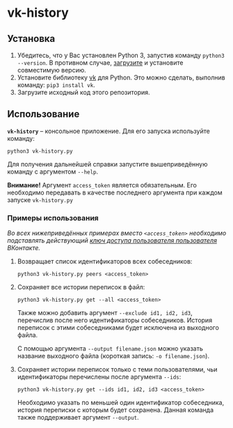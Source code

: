 # vk-history

## Установка

1. Убедитесь, что у Вас установлен Python 3, запустив команду `python3 --version`. В противном случае, [загрузите](https://www.python.org/downloads/) и установите совместимую версию.
2. Установите библиотеку [vk](https://github.com/voronind/vk) для Python. Это можно сделать, выполнив команду: `pip3 install vk`.
3. Загрузите исходный код этого репозитория.

## Использование

**`vk-history`** – консольное приложение. Для его запуска используйте команду:

```
python3 vk-history.py
```

Для получения дальнейшей справки запустите вышеприведённую команду с аргументом `--help`.

**Внимание!** Аргумент `access_token` является обязательным. Его необходимо передавать в качестве последнего аргумента при каждом запуске `vk-history.py`

### Примеры использования

*Во всех нижеприведённых примерах вместо `<access_token>` необходимо подставлять действующий [ключ доступа пользователя пользователя](https://vk.com/dev/access_token) ВКонтакте.*

1. Возвращает список идентификаторов всех собеседников:

   ```
   python3 vk-history.py peers <access_token>
   ```

2. Сохраняет все истории переписок в файл:

   ```
   python3 vk-history.py get --all <access_token>
   ```

   Также можно добавить аргумент `--exclude id1, id2, id3`, перечислив после него идентификаторы собеседников. История переписок с этими собеседниками будет исключена из выходного файла.

   С помощью аргумента `--output filename.json` можно указать название выходного файла (короткая запись: `-o filename.json`).

3. Сохраняет истории переписок только с теми пользователями, чьи идентификаторы перечислены после аргумента `--ids`:

   ```
   python3 vk-history.py get --ids id1, id2, id3 <access_token>
   ```

   Необходимо указать по меньшей один идентификатор собеседника, история переписки с которым будет сохранена. Данная команда также поддерживает аргумент `--output`.

